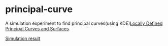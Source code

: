 # principal-curve
A simulation experiment to find principal curves(using KDE)[Locally Defined Principal Curves and Surfaces](http://www.jmlr.org/papers/volume12/ozertem11a/ozertem11a.pdf).

[Simulation result](https://delin1997.github.io/principal-curve/Simulation_result.html) 
